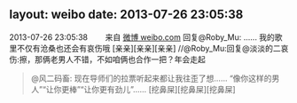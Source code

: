 layout: weibo
date: 2013-07-26 23:05:38
---
<meta name="referrer" content="no-referrer" />

2013-07-26 23:05:38  &nbsp;&nbsp;&nbsp;&nbsp;&nbsp;&nbsp; 来自 <a href="http://weibo.com/" rel="nofollow">微博 weibo.com</a>
回复@Roby_Mu: ...... 我的歌里不仅有沧桑也还会有哀伤哦 [亲亲][亲亲][亲亲] //@Roby_Mu:回复@淡淡的二哀伤:擦，那俩老男人不错，不如咱俩也合作一把？年会走起
>  @风二码畜: 现在导师们的拉票听起来都让我往歪了想…… “像你这样的男人”“让你更棒”“让你更有劲儿”…… [挖鼻屎][挖鼻屎][挖鼻屎] ​​​
